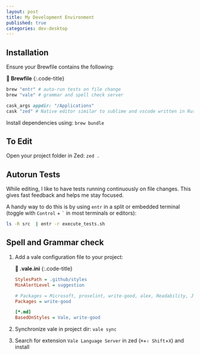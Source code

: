 ```yaml
---
layout: post
title: My Development Environment
published: true
categories: dev-desktop
---
```


## Installation
Ensure your Brewfile contains the following:

**📄 Brewfile**
{:.code-title}
```ruby
brew "entr" # auto-run tests on file change
brew "vale" # grammar and spell check server

cask_args appdir: "/Applications"
cask "zed" # Native editor similar to sublime and vscode written in Rust
```


Install dependencies using: `brew bundle`

## To Edit
Open your project folder in Zed: `zed .`

## Autorun Tests
While editing, I like to have tests running continuously on file changes. This gives fast feedback and helps me stay focused.

A handy way to do this is by using `entr` in a split or embedded terminal (toggle with `Control` + ``` ` ``` in most terminals or editors):

```bash
ls -R src  | entr -r execute_tests.sh
```

## Spell and Grammar check

1. Add a vale configuration file to your project:

    **📄 .vale.ini**
    {:.code-title}
    ```ini
    StylesPath = .github/styles
    MinAlertLevel = suggestion

    # Packages = Microsoft, proselint, write-good, alex, Readability, Joblint
    Packages = write-good

    [*.md]
    BasedOnStyles = Vale, write-good
    ```
2. Synchronize vale in project dir: `vale sync`
3. Search for extension `Vale Language Server` in zed (`⌘`+`⇧ Shift`+`X`) and install
